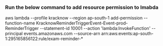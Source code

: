### Run the below command to add resource permission to lmabda
aws lambda --profile kracknow --region ap-south-1 add-permission --function-name KracknowReminderTriggerEvent-Event-prod-ReminderTrigger --statement-id 10001 --action 'lambda:InvokeFunction' --principal events.amazonaws.com --source-arn arn:aws:events:ap-south-1:295165856122:rule/exam-reminder-*